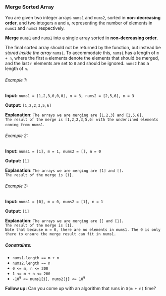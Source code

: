 <h3>Merge Sorted Array</h3>

<p>You are given two integer arrays <code>nums1</code> and <code>nums2</code>, sorted in <b>non-decreasing order</b>, and two integers <code>m</code> and <code>n</code>, representing the number of elements in <code>nums1</code> and <code>nums2</code> respectively.</p>
<p><b>Merge</b> <code>nums1</code> and <code>nums2</code> into a single array sorted in <b>non-decreasing order</b>.</p>
<p>The final sorted array should not be returned by the function, but instead be <i>stored inside the array</i> <code>nums1</code>. To accommodate this, <code>nums1</code> has a length of <code>m + n</code>, where the first <code>m</code> elements denote the elements that should be merged, and the last <code>n</code> elements are set to <code>0</code> and should be ignored. <code>nums2</code> has a length of <code>n</code>.</p>

<h6>Example 1:</h6>
<p><b>Input:</b> <code>nums1 = [1,2,3,0,0,0], m = 3, nums2 = [2,5,6], n = 3</code></p>
<p><b>Output:</b> <code>[1,2,2,3,5,6]</code></p>
<p><b>Explanation:</b> <code>The arrays we are merging are [1,2,3] and [2,5,6].
The result of the merge is [1,2,2,3,5,6] with the underlined elements coming from nums1</code>.</p>

<h6>Example 2:</h6>
<p><b>Input:</b> <code>nums1 = [1], m = 1, nums2 = [], n = 0</code></p>
<p><b>Output:</b> <code>[1]</code></p>
<p><b>Explanation:</b> <code>The arrays we are merging are [1] and [].
The result of the merge is [1].</code></p>

<h6>Example 3:</h6>
<p><b>Input:</b> <code>nums1 = [0], m = 0, nums2 = [1], n = 1</code></p>
<p><b>Output:</b> <code>[1]</code></p>
<p><b>Explanation:</b> <code>The arrays we are merging are [] and [1].
The result of the merge is [1].
Note that because m = 0, there are no elements in nums1. The 0 is only there to ensure the merge result can fit in nums1.</code></p>

<h5>Constraints:</h5>
<ul>
    <li><code>nums1.length == m + n</code></li>
    <li><code>nums2.length == n</code></li>
    <li><code>0 <= m, n <= 200</code></li>
    <li><code>1 <= m + n <= 200</code></li>
    <li><code>-10<sup>9</sup> <= nums1[i], nums2[j] <= 10<sup>9</sup></code></li>
</ul>

<p><b>Follow up:</b> Can you come up with an algorithm that runs in <code>O(m + n)</code> time?</p>